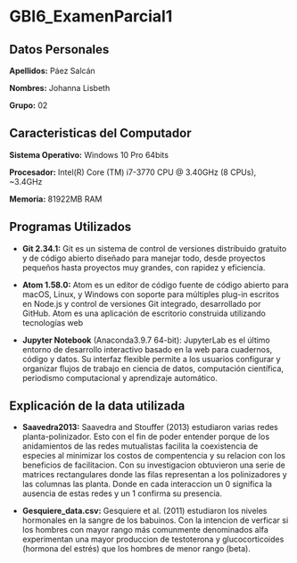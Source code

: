# GBI6_ExamenParcial1
##  Datos Personales
**Apellidos:** Páez Salcán

**Nombres:** Johanna Lisbeth

**Grupo:** 02

##  Caracteristicas del Computador

**Sistema Operativo:** Windows 10 Pro 64bits  

**Procesador:** Intel(R) Core (TM) i7-3770 CPU @ 3.40GHz (8 CPUs), ~3.4GHz

**Memoria:** 81922MB RAM

## Programas Utilizados

- **Git 2.34.1:** Git es un sistema de control de versiones distribuido gratuito y de código abierto diseñado para manejar todo, desde proyectos pequeños hasta proyectos muy grandes, con rapidez y eficiencia.

- **Atom 1.58.0:** Atom es un editor de código fuente de código abierto para macOS, Linux, y Windows​ con soporte para múltiples plug-in escritos en Node.js y control de versiones Git integrado, desarrollado por GitHub. Atom es una aplicación de escritorio construida utilizando tecnologías web

- **Jupyter Notebook** (Anaconda3.9.7 64-bit): JupyterLab es el último entorno de desarrollo interactivo basado en la web para cuadernos, código y datos. Su interfaz flexible permite a los usuarios configurar y organizar flujos de trabajo en ciencia de datos, computación científica, periodismo computacional y aprendizaje automático.

## Explicación de la data utilizada

- **Saavedra2013:** Saavedra and Stouffer (2013) estudiaron varias redes planta-polinizador. Esto con el fin de poder entender porque de los anidamientos de las redes mutualistas facilita la coexistencia de especies al minimizar los costos de compentencia y su relacion con los beneficios de facilitacion. Con su investigacion obtuvieron una serie de matrices rectangulares donde las filas representan a los polinizadores y las columnas las planta. Donde en cada interaccion un 0 significa la ausencia de estas redes y un 1 confirma su presencia.

- **Gesquiere_data.csv:** Gesquiere et al. (2011) estudiaron los niveles hormonales en la sangre de los babuinos. Con la intencion de verficar si los hombres con mayor rango más comunmente  denominados alfa experimentan una mayor produccion de testoterona y glucocorticoides (hormona del estrés) que los hombres de menor rango (beta).
